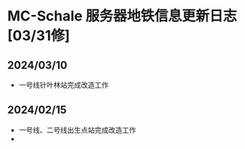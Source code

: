 # MC-Schale 服务器地铁信息更新日志 [03/31修]

## 2024/03/10

 - 一号线针叶林站完成改造工作

## 2024/02/15

 - 一号线、二号线出生点站完成改造工作
 - 